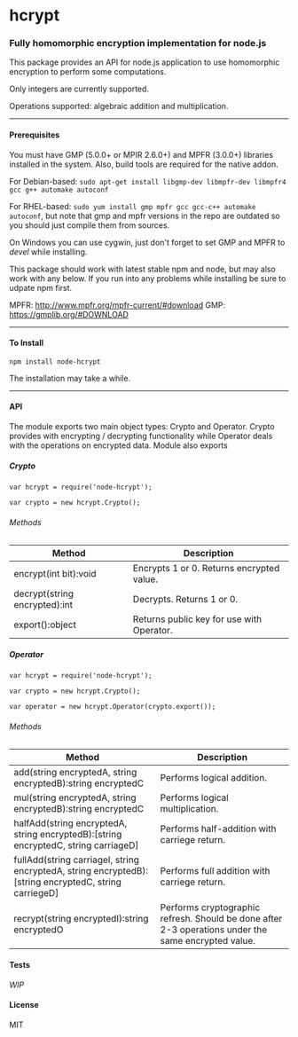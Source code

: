 hcrypt
===========
### Fully homomorphic encryption implementation for node.js

This package provides an API for node.js application to use homomorphic encryption to perform some computations.

Only integers are currently supported.

Operations supported: algebraic addition and multiplication.

----

#### Prerequisites

You must have GMP (5.0.0+ or MPIR 2.6.0+) and MPFR (3.0.0+) libraries installed in the system.
Also, build tools are required for the native addon.

For Debian-based: ```sudo apt-get install libgmp-dev libmpfr-dev libmpfr4 gcc g++ automake autoconf```

For RHEL-based: ```sudo yum install gmp mpfr gcc gcc-c++ automake autoconf```, but note that gmp and mpfr versions in the repo are outdated so you should just compile them from sources.

On Windows you can use cygwin, just don't forget to set GMP and MPFR to *devel* while installing.

This package should work with latest stable npm and node, but may also work with any below. 
If you run into any problems while installing be sure to udpate npm first.

MPFR: http://www.mpfr.org/mpfr-current/#download
GMP: https://gmplib.org/#DOWNLOAD

---

#### To Install

```npm install node-hcrypt```

The installation may take a while.

----

#### API

The module exports two main object types: Crypto and Operator. 
Crypto provides with encrypting / decrypting functionality while Operator deals with the operations on encrypted data.
Module also exports 

##### Crypto
```
var hcrypt = require('node-hcrypt');

var crypto = new hcrypt.Crypto();
```

###### Methods

| Method | Description |
| ---- | ----- |
| encrypt(int bit):void | Encrypts 1 or 0. Returns encrypted value. |
| decrypt(string encrypted):int | Decrypts. Returns 1 or 0. |
| export():object | Returns public key for use with Operator. |


##### Operator
```
var hcrypt = require('node-hcrypt');

var crypto = new hcrypt.Crypto();

var operator = new hcrypt.Operator(crypto.export());
```

###### Methods

| Method | Description |
| ---- | ----- |
| add(string encryptedA, string encryptedB):string encryptedC | Performs logical addition. |
| mul(string encryptedA, string encryptedB):string encryptedC | Performs logical multiplication. |
| halfAdd(string encryptedA, string encryptedB):\[string encryptedC, string carriageD] | Performs half-addition with carriege return. |
| fullAdd(string carriageI, string encryptedA, string encryptedB):\[string encryptedC, string carriegeD] | Performs full addition with carriege return. |
| recrypt(string encryptedI):string encryptedO | Performs cryptographic refresh. Should be done after 2-3 operations under the same encrypted value. |


#### Tests

*WIP*

#### License

MIT